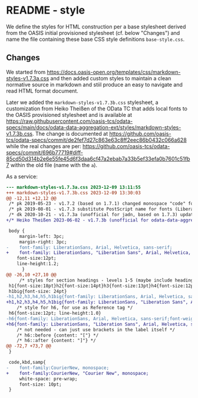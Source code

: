 # README - style

We define the styles for HTML construction per a base stylesheet derived from
the OASIS initial provisioned stylesheet (cf. below "Changes") and name the
file containing these base CSS style definitions `base-style.css`.

## Changes

We started from <https://docs.oasis-open.org/templates/css/markdown-styles-v1.7.3a.css>
and then added custom styles to maintain a clean normative source in markdown and stiil
produce an easy to navigate and read HTML format document.

Later we added the `markdown-styles-v1.7.3b.css` stylesheet, a customization from Heiko Theißen
of the OData TC that adds local fonts to the OASIS provisioned stylesheet and is available at
<https://raw.githubusercontent.com/oasis-tcs/odata-specs/main/docs/odata-data-aggregation-ext/styles/markdown-styles-v1.7.3b.css>.
The change is documented at <https://github.com/oasis-tcs/odata-specs/commit/de2fef7d27c863e63c8ff2eec86b0432c066a628>
while the real changes are per:
<https://github.com/oasis-tcs/odata-specs/commit/696b77719#diff-85cd50d314b2e6e55fe45d6f3daa6cf47a2ebab7a33b5ef33efa0b7601c51fb7>
within the old file (name with the `a`).

As a service:

```diff
--- markdown-styles-v1.7.3a.css	2023-12-09 13:11:55
+++ markdown-styles-v1.7.3b.css	2023-12-09 13:30:03
@@ -12,11 +12,12 @@
 /* pk 2019-05-23 - v1.7.2 (based on 1.7.1) changed monospace "code" font to Courier New */
 /* pk 2019-08-01 - v1.7.3 substitute PostScript name for fonts (LiberationSans for "Liberation Sans" and CourierNew for "Courier New") to address a flaw in "wkhtmltopdf" which rendered all text as bold. Changed "bigtitle" to "h1big"*/
 /* dk 2020-10-21 - v1.7.3a (unofficial for jadn, based on 1.7.3) update block quotes and code blocks */
+/* Heiko Theißen 2023-06-02 - v1.7.3b (unofficial for odata-data-aggregation-ext, based on v1.7.3a) include local font names "Liberation Sans" and "Courier New" */

 body {
     margin-left: 3pc;
     margin-right: 3pc;
-    font-family: LiberationSans, Arial, Helvetica, sans-serif;
+    font-family: LiberationSans, "Liberation Sans", Arial, Helvetica, sans-serif;
 	font-size:12pt;
 	line-height:1.2;
      }
@@ -26,10 +27,10 @@
 	 /* styles for section headings - levels 1-5 (maybe include heading1, etc. later) */
 h1{font-size:18pt}h2{font-size:14pt}h3{font-size:13pt}h4{font-size:12pt}h5{font-size:11pt}
 h1big{font-size: 24pt}
-h1,h2,h3,h4,h5,h1big{font-family: LiberationSans, Arial, Helvetica, sans-serif;font-weight: bold;margin:8pt 0;color: #446CAA}
+h1,h2,h3,h4,h5,h1big{font-family: LiberationSans, "Liberation Sans", Arial, Helvetica, sans-serif;font-weight: bold;margin:8pt 0;color: #446CAA}
 	/* style for h6, for use as Reference tag */
 h6{font-size:12pt; line-height:1.0}
-h6{font-family: LiberationSans, Arial, Helvetica, sans-serif;font-weight: bold;margin:0pt;}
+h6{font-family: LiberationSans, "Liberation Sans", Arial, Helvetica, sans-serif;font-weight: bold;margin:0pt;}
 	/* not needed - can just use brackets in the label itself */
 	/* h6::before {content: "["} */
 	/* h6::after {content: "]"} */
@@ -72,7 +73,7 @@
 }

 code,kbd,samp{
-    font-family:CourierNew, monospace;
+    font-family:CourierNew, "Courier New", monospace;
     white-space: pre-wrap;
     font-size: 10pt;
 }
```
